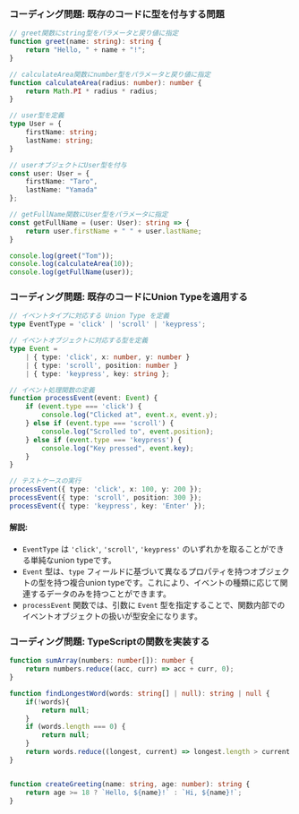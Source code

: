 ### コーディング問題: 既存のコードに型を付与する問題

```typescript
// greet関数にstring型をパラメータと戻り値に指定
function greet(name: string): string {
    return "Hello, " + name + "!";
}

// calculateArea関数にnumber型をパラメータと戻り値に指定
function calculateArea(radius: number): number {
    return Math.PI * radius * radius;
}

// user型を定義
type User = {
    firstName: string;
    lastName: string;
}

// userオブジェクトにUser型を付与
const user: User = {
    firstName: "Taro",
    lastName: "Yamada"
};

// getFullName関数にUser型をパラメータに指定
const getFullName = (user: User): string => {
    return user.firstName + " " + user.lastName;
}

console.log(greet("Tom"));
console.log(calculateArea(10));
console.log(getFullName(user));
```

### コーディング問題: 既存のコードにUnion Typeを適用する

```typescript
// イベントタイプに対応する Union Type を定義
type EventType = 'click' | 'scroll' | 'keypress';

// イベントオブジェクトに対応する型を定義
type Event = 
    | { type: 'click', x: number, y: number }
    | { type: 'scroll', position: number }
    | { type: 'keypress', key: string };

// イベント処理関数の定義
function processEvent(event: Event) {
    if (event.type === 'click') {
        console.log("Clicked at", event.x, event.y);
    } else if (event.type === 'scroll') {
        console.log("Scrolled to", event.position);
    } else if (event.type === 'keypress') {
        console.log("Key pressed", event.key);
    }
}

// テストケースの実行
processEvent({ type: 'click', x: 100, y: 200 });
processEvent({ type: 'scroll', position: 300 });
processEvent({ type: 'keypress', key: 'Enter' });
```

#### 解説:
- `EventType` は `'click'`, `'scroll'`, `'keypress'` のいずれかを取ることができる単純なunion typeです。
- `Event` 型は、`type` フィールドに基づいて異なるプロパティを持つオブジェクトの型を持つ複合union typeです。これにより、イベントの種類に応じて関連するデータのみを持つことができます。
- `processEvent` 関数では、引数に `Event` 型を指定することで、関数内部でのイベントオブジェクトの扱いが型安全になります。


### コーディング問題: TypeScriptの関数を実装する
```typescript
function sumArray(numbers: number[]): number {
    return numbers.reduce((acc, curr) => acc + curr, 0);
}

function findLongestWord(words: string[] | null): string | null {
    if(!words){
        return null;
    }
    if (words.length === 0) {
        return null;
    }
    return words.reduce((longest, current) => longest.length > current.length ? longest : current);
}


function createGreeting(name: string, age: number): string {
    return age >= 18 ? `Hello, ${name}!` : `Hi, ${name}!`;
}
```
